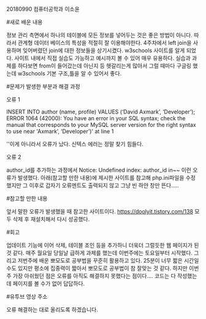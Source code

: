 20180990 컴퓨터공학과 이소윤

#새로 배운 내용

정보 관리 측면에서 하나의 테이블에 모든 정보를 넣어두는 것은 좋은 방법이 아니다.
따라서 관계형 데이터 베이스의 특성을 적절히 잘 이용해야한다.
4주차에서 left join을 사용하며 잊어버렸던 join에 대한 정보들을 상기시켰다.
w3schools 사이트를 알게 되었다. 사이트 내에서 직접 실습도 가능하고 예시까지 볼 수 있어 매우 유용하다.
실습과 과제를 하다보면 from이 들어갔는데 아닌지 등 헷갈리는게 많아서 그럴 때마다 구글링 했는데 w3schools 기본 구조,틀을
알 수 있어서 좋다.

#문제가 발생한 부분과 해결 과정

오류 1

 INSERT INTO author (name, profile) VALUES (‘David Axmark’, ‘Developer’);
ERROR 1064 (42000): You have an error in your SQL syntax; check the manual that corresponds to your MySQL server version for the right syntax to use near 'Axmark’, ‘Developer’)' at line 1

''이게 아니라서 오류가 났다. 신텍스 에러는 정말 찾기 힘들다.

오류 2

author_id를 추가하는 과정에서 Notice: Undefined index: author_id in~~ 이런 오류가 발생했다.
아래(참고할 만한 내용)에 제시한 사이트를 참고해 php.ini파일을 수정했지만 그 이후로 갑자기 오류멘트도 출력되지 않고 그냥 빈 하얀 창만 뜬다.....

#참고할 만한 내용

앞서 말한 오류가 발생했을 때 참고한 사이트이다. https://doolyit.tistory.com/138
모두 삭제 후 재설치해서 다시 성공했다.

#회고

업데이트 기능에 이어 삭제, 테이블 조인 등을 추가하니 더욱더 그럴듯한 웹 페이지가 된 것 같다.
매주 월요일 당일날 급하게 과제를 했는데 이번주에는 토요일부터 시작했다.
그리고 저번주에 배운 뽀모도로 공부법을 꾸준히 활용하고 있다. 25분이 너무 짧은 시간일 수도 있지만 평소에 집중력이 짧아서 뽀모도로 공부법이 참 잘맞는 것 같다.
하지만 이번주 가장 아쉬웠던 점은 오류를 아직도 해결하지 못했다는 점이다....
코드는 다 작성했는데 페이지를 볼 수가 없어 답답하다.

#유투브 영상 주소

오류 해결하는 대로 올리도록 하겠습니다.
